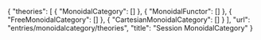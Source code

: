{
    "theories": [
        {
            "MonoidalCategory": []
        },
        {
            "MonoidalFunctor": []
        },
        {
            "FreeMonoidalCategory": []
        },
        {
            "CartesianMonoidalCategory": []
        }
    ],
    "url": "entries/monoidalcategory/theories",
    "title": "Session MonoidalCategory"
}